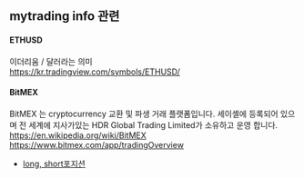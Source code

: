 ## mytrading info 관련

#### ETHUSD
이더리움 / 달러라는 의미 <br />
https://kr.tradingview.com/symbols/ETHUSD/ <br />

#### BitMEX
BitMEX 는 cryptocurrency 교환 및 파생 거래 플랫폼입니다. 세이셸에 등록되어 있으며 전 세계에 지사가있는 HDR Global Trading Limited가 소유하고 운영 합니다. <br />
https://en.wikipedia.org/wiki/BitMEX
https://www.bitmex.com/app/tradingOverview


* [long, short포지션](https://github.com/ckdqja135/Typescript-restful-starter/blob/master/mdfile/2020-07-15/%ED%8F%AC%EC%A7%80%EC%85%98.md)
